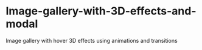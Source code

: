 # Image-gallery-with-3D-effects-and-modal
Image gallery with hover 3D effects using animations and transitions 
